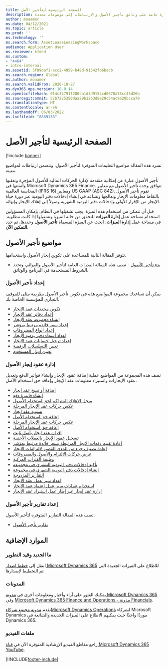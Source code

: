 ```yaml
---
title: الصفحة الرئيسية لتأجير الأصل
description: تقدم هذه المقالة نظرة عامة على وثائق تأجير الأصول والارتباطات إلى موضوعات محددة.
author: moaamer
ms.date: 04/12/2021
ms.topic: article
ms.prod: ''
ms.technology: ''
ms.search.form: AssetLeaseLeasingWorkspace
audience: Application User
ms.reviewer: kfend
ms.custom:
- "4464"
- intro-internal
ms.assetid: 5f89daf1-acc2-4959-b48d-91542fb6bacb
ms.search.region: Global
ms.author: moaamer
ms.search.validFrom: 2020-10-27
ms.dyn365.ops.version: 10.0.14
ms.openlocfilehash: 014c34791f280ca1d3d9154cd0870a73cc43d26b
ms.sourcegitcommit: 52b7225350daa29b1263d8e29c54ac9e20bcca70
ms.translationtype: HT
ms.contentlocale: ar-SA
ms.lasthandoff: 06/03/2022
ms.locfileid: "8889138"
---
```

# <a name="asset-leasing-home-page"></a>الصفحة الرئيسية لتأجير الأصل

[!include [banner](../includes/banner.md)]

تسرد هذه المقالة مواضيع التعليمات المتوفرة لتأجير الأصول، وتتضمن ارتباطات لمواضيع معينة. 

تأجير الأصول عبارة عن إمكانية متقدمة لإدارة الحركات المالية للأصول المؤجرة وتعقبها وأتمتتها في Microsoft Dynamics 365 Finance. تتوافق وحدة تأجير الأصول مع معايير المحاسبة العالمية (IFRS 16) ومعايير US GAAP‏ (ASC 842). تقوم تأجير الأصول بالتقاط معلومات الإيجار وتعالجها وتساعد في إنشاء إدخالات دفتر اليومية عبر دورة حياة الإيجار من الإقرار الأولي وإدخالات دفتر اليومية الشهرية وصولاً إلى إهلاك الإيجار وإنهائه.

قبل أن تتمكن من استخدام هذه الميزة، يجب تشغيلها في النظام. بإمكان المسؤولين استخدام مساحة عمل **إدارة الميزات** للتحقق من حالة الميزة وتشغيلها إذا كانت مطلوبة. في مساحة عمل **إدارة الميزات**، ابحث عن الميزة المسماة **تأجير الأصول** وحددها، ثم حدد **التمكين الآن**.

## <a name="asset-leasing-topics"></a>مواضيع تأجير الأصول
تتوفر المقالة التالية للمساعدة على تكوين إيجار الأصول واستخدامها. 

 - [بدء تأجير الأصول](asset-leasing-quick-start.md) - تصف هذه المقالة القدرات العامة لتأجير الأصول والقوائم، وتحدد الشروط المستخدمة في البرنامج والوثائق.
 
 ### <a name="set-up-asset-leasing"></a>إعداد تأجير الأصول
 يمكن أن تساعدك مجموعة المواضيع هذه في تكوين تأجير الأصول بطريقة مثلى للموقف التجاري للمؤسسة الخاصة بك.  
  
  - [تكوين محددات عقد الإيجار](config-lease-parameters.md) 
  - [إعداد دفاتر عقد الإيجار](set-up-lease-books.md)
  - [إنشاء مجموعة عقد الإيجار](create-lease-group.md)
  - [إعداد سعر فائدة مرتبط بمؤشر](set-up-index-rate-types.md)
  - [إعداد أنواع المصروفات](set-up-expense-types.md)
  - [إعداد أسماء دفتر يومية الإيجار](set-up-lease-journal-names.md)
  - [إعداد ترحيل حسابات عقد الإيجار](set-up-lease-posting-accts.md)
  - [تعيين التسلسلات الرقمية](leasing-number-sequences.md)
  - [تعيين أدوار المستخدم](lease-user-roles.md)

### <a name="manage-asset-leases"></a>إدارة عقود إيجار الأصول
تصف هذه المجموعة من المواضيع عملية إضافة عقود الإيجار وإنشاء فواتير الدفع وتعديل عقود الإيجارات واستيراد معلومات عقد الإيجار وإعاقة حق استخدام الأصل. 

 - [إضافة أو نسخ عقد إيجار](add-lease.md)
 - [إنشاء فاتورة دفع](create-payment-invoice.md)
 - [سجل الإهلاك المتراكم لحق استخدام الأصول](record-rou-asset-depreciation.md)
 - [عكس حركات عقد الإيجار المرحلة](reverse-posted-lease-trans.md)
 - [تسوية عقد إيجار](adjust-lease.md)
 - [إعاقة حق استخدام الأصل](impair-rou-asset.md)
 - [عكس حركات عقد الإيجار المرحلة](reverse-posted-lease-trans.md)
 - [إعاقة حق استخدام الأصل](impair-rou-asset.md)
 - [إقران عقد إيجار بأصل ثابت](associate-lease-with-fixed-asset.md)
 - [تسجيل عقود الإيجار بالعملات الأجنبية](record-leases-foreign-currency.md)
 - [إعادة تقييم دفعات الإيجار المرتبطة بسعر فائدة مرتبط بمؤشر](revalue-payments-tied-2-index-rate.md)
 - [إعادة تصنيف جزء من المدى القصير لالتزامات الإيجار](reclassify-st-lease-liability.md)
 - [عرض حركات الالتزام والأصول والمصروفات](view-asset-transactions.md)
 - [وظيفة الفترات المركبة](compound-interval-functionality.md)
 - [تأكيد إدخالات دفتر اليومية الشهري في مجموعة](confirm-payment-schedules-in-batch.md)
 - [إنشاء إدخالات دفتر اليومية الشهري في مجموعة](create-monthly-journals-batch.md)
 - [التقارير المزدوجة‬](dual-reporting.md)
 - [إعداد سير عمل عقد الإيجار](set-up-lease-wrkflw.md)
 - [استخدام عمليات سير عمل اعتماد عقد الإيجار](use-create-lease-wrkflw.md)
 - [إدارة عقد إيجار عبر إطار عمل استيراد عقد الإيجار](manage-leases-thru-imprt-framewrk.md)
 
### <a name="asset-leasing-reporting"></a>إعداد تقارير تأجير الأصول
تصف هذه المقالة التقارير المتوفرة لتأجير الأصول. 

 - [تقارير تأجير الأصول](asset-leasing-rprts.md)
 

## <a name="additional-resources"></a>الموارد الإضافية

### <a name="whats-new-and-in-development"></a>ما الجديد وقيد التطوير

انتقل إلى [خطط إصدار Microsoft Dynamics 365](/dynamics365/release-plans/) للاطلاع على الميزات الجديدة التي تم التخطيط لإصدارها.‬ 

### <a name="blogs"></a>المدونات

يمكنك العثور على آراء وأخبار ومعلومات أخرى في [مدونة Microsoft Dynamics 365](https://community.dynamics.com/b/msftdynamicsblog?c=Enterprise) وفي [Microsoft Dynamics 365 Finance and Operations - مدونة Financials](https://community.dynamics.com/365/financeandoperations/b/financials).

تقدم [مدونة مجتمع شركاءMicrosoft Dynamics Operations](https://community.dynamics.com/partner/b/operationspartnercommunityblog) لشركاء Microsoft Dynamics موردًا واحدًا حيث يمكنهم الاطلاع على الميزات الجديدة والشائعة في Dynamics 365.

### <a name="videos"></a>ملفات الفيديو

راجع مقاطع الفيديو الإرشادية المتوفرة الآن في [قناة Microsoft Dynamics 365 YouTube](https://www.youtube.com/channel/UCJGCg4rB3QSs8y_1FquelBQ). 


[!INCLUDE[footer-include](../../includes/footer-banner.md)]
